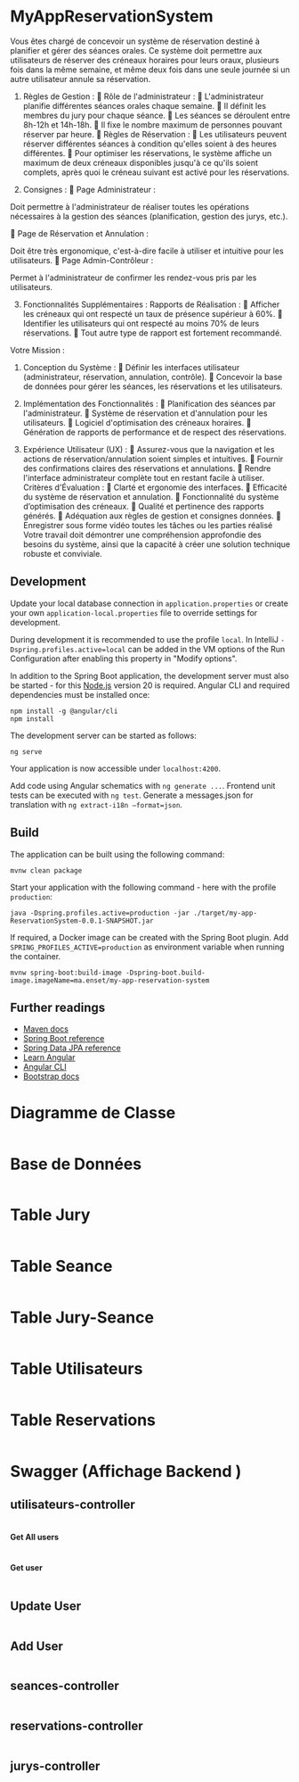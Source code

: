 # MyAppReservationSystem

Vous êtes chargé de concevoir un système de réservation destiné à planifier
et gérer des séances orales. Ce système doit permettre aux utilisateurs de réserver
des créneaux horaires pour leurs oraux, plusieurs fois dans la même semaine, et
même deux fois dans une seule journée si un autre utilisateur annule sa réservation.
1. Règles de Gestion :
    Rôle de l&#39;administrateur :
    L&#39;administrateur planifie différentes séances orales chaque semaine.
    Il définit les membres du jury pour chaque séance.
    Les séances se déroulent entre 8h-12h et 14h-18h.
    Il fixe le nombre maximum de personnes pouvant réserver par heure.
    Règles de Réservation :
    Les utilisateurs peuvent réserver différentes séances à condition
   qu&#39;elles soient à des heures différentes.
    Pour optimiser les réservations, le système affiche un maximum de
   deux créneaux disponibles jusqu&#39;à ce qu&#39;ils soient complets, après quoi
   le créneau suivant est activé pour les réservations.

2. Consignes :
    Page Administrateur :

Doit permettre à l&#39;administrateur de réaliser toutes les opérations
nécessaires à la gestion des séances (planification, gestion des jurys,
etc.).

 Page de Réservation et Annulation :

Doit être très ergonomique, c&#39;est-à-dire facile à utiliser et intuitive pour
les utilisateurs.
 Page Admin-Contrôleur :

Permet à l&#39;administrateur de confirmer les rendez-vous pris par les
utilisateurs.

3. Fonctionnalités Supplémentaires :
   Rapports de Réalisation :
    Afficher les créneaux qui ont respecté un taux de présence supérieur à
   60%.
    Identifier les utilisateurs qui ont respecté au moins 70% de leurs
   réservations.
    Tout autre type de rapport est fortement recommandé.

Votre Mission :

1. Conception du Système :
    Définir les interfaces utilisateur (administrateur, réservation, annulation,
   contrôle).
    Concevoir la base de données pour gérer les séances, les réservations
   et les utilisateurs.

2. Implémentation des Fonctionnalités :
    Planification des séances par l&#39;administrateur.
    Système de réservation et d&#39;annulation pour les utilisateurs.
    Logiciel d&#39;optimisation des créneaux horaires.
    Génération de rapports de performance et de respect des réservations.
3. Expérience Utilisateur (UX) :
    Assurez-vous que la navigation et les actions de réservation/annulation
   soient simples et intuitives.
    Fournir des confirmations claires des réservations et annulations.
    Rendre l&#39;interface administrateur complète tout en restant facile à
   utiliser.
   Critères d&#39;Évaluation :
    Clarté et ergonomie des interfaces.
    Efficacité du système de réservation et annulation.
    Fonctionnalité du système d’optimisation des créneaux.
    Qualité et pertinence des rapports générés.
    Adéquation aux règles de gestion et consignes données.
    Enregistrer sous forme vidéo toutes les tâches ou les parties réalisé
   Votre travail doit démontrer une compréhension approfondie des besoins du
   système, ainsi que la capacité à créer une solution technique robuste et conviviale.

## Development

Update your local database connection in `application.properties` or create your own `application-local.properties` file to override
settings for development.

During development it is recommended to use the profile `local`. In IntelliJ `-Dspring.profiles.active=local` can be
added in the VM options of the Run Configuration after enabling this property in "Modify options".

In addition to the Spring Boot application, the development server must also be started - for this
[Node.js](https://nodejs.org/) version 20 is required. Angular CLI and required dependencies must be installed once:

```
npm install -g @angular/cli
npm install
```

The development server can be started as follows:

```
ng serve
```

Your application is now accessible under `localhost:4200`.

Add code using Angular schematics with `ng generate ...`.
Frontend unit tests can be executed with `ng test`.
Generate a messages.json for translation with `ng extract-i18n –format=json`.

## Build

The application can be built using the following command:

```
mvnw clean package
```

Start your application with the following command - here with the profile `production`:

```
java -Dspring.profiles.active=production -jar ./target/my-app-ReservationSystem-0.0.1-SNAPSHOT.jar
```

If required, a Docker image can be created with the Spring Boot plugin. Add `SPRING_PROFILES_ACTIVE=production` as
environment variable when running the container.

```
mvnw spring-boot:build-image -Dspring-boot.build-image.imageName=ma.enset/my-app-reservation-system
```

## Further readings

* [Maven docs](https://maven.apache.org/guides/index.html)  
* [Spring Boot reference](https://docs.spring.io/spring-boot/docs/current/reference/htmlsingle/)  
* [Spring Data JPA reference](https://docs.spring.io/spring-data/jpa/reference/jpa.html)
* [Learn Angular](https://angular.dev/tutorials/learn-angular)  
* [Angular CLI](https://angular.io/cli)  
* [Bootstrap docs](https://getbootstrap.com/docs/5.3/getting-started/introduction/)  

# Diagramme de Classe 
<img alt="" src="screenshots/img.png" />
<h1>Base de Données</h1>
<img alt="" src="screenshots/img_1.png">
<h1>Table Jury </h1>
<img alt="" src="screenshots/img_2.png">
<h1>Table Seance </h1>
<img alt="" src="screenshots/img_3.png">
<h1>Table Jury-Seance </h1>
<img alt="" src="screenshots/img_5.png">
<h1>Table Utilisateurs </h1>
<img alt="" src="screenshots/img_4.png">
<h1>Table Reservations </h1>
<img alt="" src="screenshots/img_6.png">
<h1>Swagger (Affichage Backend ) </h1>


<h2>utilisateurs-controller</h2>
<img alt="" src="screenshots/img_7.png">

<h4>Get All users</h4>
<img alt="" src="screenshots/img_7.png">

<h4>Get  user</h4>
<img alt="" src="screenshots/img_11.png">
<h2>Update User</h2>
<img alt="" src="screenshots/img_12.png">


<h2>Add User</h2>
<img alt="" src="screenshots/img_14.png">






<h2>seances-controller</h2>

<img alt="" src="screenshots/img_8.png">
<h2>reservations-controller</h2>

<img alt="" src="screenshots/img_9.png">
<h2>jurys-controller</h2>

<img alt="" src="screenshots/img_10.png">

